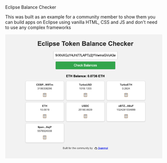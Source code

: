Eclipse Balance Checker

This was built as an example for a community member to show them you can build apps on Eclipse using vanilla HTML, CSS and JS and don't need to use any complex frameworks

![App](https://github.com/0xanmol/Eclipse-balance-checker-example/blob/main/images/image.png?raw=true)